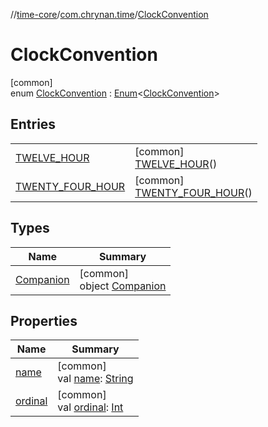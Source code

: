 //[time-core](../../../index.md)/[com.chrynan.time](../index.md)/[ClockConvention](index.md)

# ClockConvention

[common]\
enum [ClockConvention](index.md) : [Enum](https://kotlinlang.org/api/latest/jvm/stdlib/kotlin/-enum/index.html)<[ClockConvention](index.md)>

## Entries

| | |
|---|---|
| [TWELVE_HOUR](-t-w-e-l-v-e_-h-o-u-r/index.md) | [common]<br>[TWELVE_HOUR](-t-w-e-l-v-e_-h-o-u-r/index.md)() |
| [TWENTY_FOUR_HOUR](-t-w-e-n-t-y_-f-o-u-r_-h-o-u-r/index.md) | [common]<br>[TWENTY_FOUR_HOUR](-t-w-e-n-t-y_-f-o-u-r_-h-o-u-r/index.md)() |

## Types

| Name | Summary |
|---|---|
| [Companion](-companion/index.md) | [common]<br>object [Companion](-companion/index.md) |

## Properties

| Name | Summary |
|---|---|
| [name](index.md#348394604%2FProperties%2F-2124218425) | [common]<br>val [name](index.md#348394604%2FProperties%2F-2124218425): [String](https://kotlinlang.org/api/latest/jvm/stdlib/kotlin/-string/index.html) |
| [ordinal](index.md#1856990034%2FProperties%2F-2124218425) | [common]<br>val [ordinal](index.md#1856990034%2FProperties%2F-2124218425): [Int](https://kotlinlang.org/api/latest/jvm/stdlib/kotlin/-int/index.html) |
